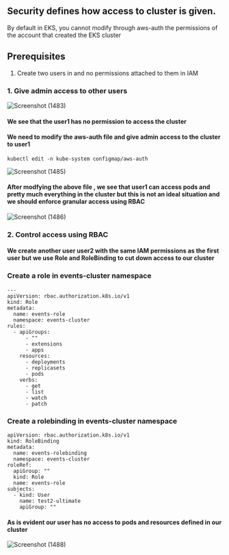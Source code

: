 ## Security defines how access to cluster is given. 
By default in EKS, you cannot modify through aws-auth the permissions of the account that created the EKS cluster

## Prerequisites
1. Create two users in and no permissions attached to them in IAM

### 1. Give admin access to other users
![Screenshot (1483)](https://github.com/satya19977/Event-Management-System-Using-Kubernetes/assets/108000447/f9f1f94c-04a9-473a-9c69-fb871f516296)

#### We see that the user1 has no permission to access the cluster 

#### We need to modify the aws-auth file and give admin access to the cluster to user1
```
kubectl edit -n kube-system configmap/aws-auth
```

![Screenshot (1485)](https://github.com/satya19977/Event-Management-System-Using-Kubernetes/assets/108000447/f4776ba4-99fb-4704-bd5d-0eed31654828)

#### After modfying the above file , we see that user1 can access pods and pretty much everything in the cluster but this is not an ideal situation and we should enforce granular access using RBAC

![Screenshot (1486)](https://github.com/satya19977/Event-Management-System-Using-Kubernetes/assets/108000447/624a86ae-81cd-4072-a496-7692d10a0610)

### 2. Control access using RBAC

#### We create another user user2 with the same IAM permissions as the first user but we use Role and RoleBinding to cut down access to our cluster

### Create a role in events-cluster namespace
```
---
apiVersion: rbac.authorization.k8s.io/v1
kind: Role
metadata:
  name: events-role
  namespace: events-cluster
rules:
  - apiGroups:
      - ""
      - extensions
      - apps
    resources:
      - deployments
      - replicasets
      - pods
    verbs:
      - get
      - list
      - watch
      - patch  
```
### Create a rolebinding in events-cluster namespace

```
apiVersion: rbac.authorization.k8s.io/v1
kind: RoleBinding
metadata:
  name: events-rolebinding
  namespace: events-cluster
roleRef:
  apiGroup: ""
  kind: Role
  name: events-role
subjects:
  - kind: User
    name: test2-ultimate
    apiGroup: ""
```
#### As is evident our user has no access to pods and resources defined in our cluster

![Screenshot (1488)](https://github.com/satya19977/Event-Management-System-Using-Kubernetes/assets/108000447/ee126ee1-90f4-45c1-9729-32436406ab0f)

